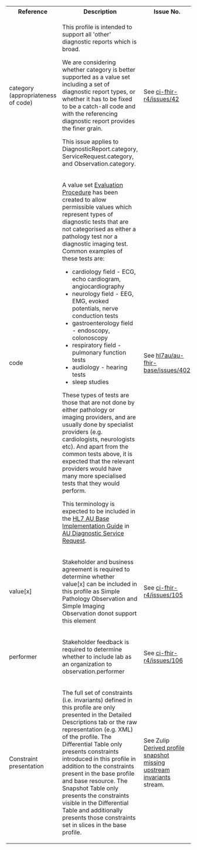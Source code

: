 <table class="list" width="100%">
    <tbody>
      <tr>
        <th>Reference</th>
        <th>Description</th>
        <th>Issue No.</th>
      </tr>
       <tr>
       <td>category (appropriateness of code)</td>
       <td><p>This profile is intended to support all 'other' diagnostic reports which is broad.</p>
	   <p>We are considering whether category is better supported as a value set including a set of diagnostic report types, or whether it has to be fixed to be a catch-all code and with the referencing diagnostic report provides the finer grain.</p>
	   <p>This issue applies to DiagnosticReport.category, ServiceRequest.category, and Observation.category.</p></td>
       <td>See <a href="https://github.com/AuDigitalHealth/ci-fhir-r4/issues/42">ci-fhir-r4/issues/42</a></td>
   </tr>
       <tr>
       <td>code</td>
       <td><p>A value set <a href="https://healthterminologies.gov.au/fhir/ValueSet/evaluation-procedure-1">Evaluation Procedure</a> has been created to allow 
 permissible values which represent types of diagnostic tests that are not categorised as either a pathology test nor a diagnostic imaging test. Common examples of these tests are:
           <ul>
               <li>cardiology field - ECG, echo cardiogram, angiocardiography</li>
               <li>neurology field - EEG, EMG, evoked potentials, nerve conduction tests</li>
               <li>gastroenterology field - endoscopy, colonoscopy</li>
               <li>respiratory field - pulmonary function tests</li>
               <li>audiology - hearing tests</li>
               <li>sleep studies</li>
            </ul></p>
        <p>These types of tests are those that are not done by either pathology or imaging providers, and are usually done by specialist providers (e.g. cardiologists, neurologists etc). And apart from the common tests above, it is expected that the relevant providers would have many more specialised tests that they would perform.</p>
        <p>This terminology is expected to be included in the <a href="http://build.fhir.org/ig/hl7au/au-fhir-base/index.html">HL7 AU Base Implementation Guide</a> in <a href="http://build.fhir.org/ig/hl7au/au-fhir-base/StructureDefinition-au-diagnostic-servicerequest.html">AU Diagnostic Service Request</a>.</p></td>
        <td>See <a href="https://github.com/hl7au/au-fhir-base/issues/402">hl7au/au-fhir-base/issues/402</a></td>
   </tr>
   <tr>
       <td>value[x]</td>
       <td><p>Stakeholder and business agreement is required to determine whether value[x] can be included in this profile as Simple Pathology Observation and Simple Imaging Observation donot support this element</p>
        </td>
        <td>See <a href="https://github.com/AuDigitalHealth/ci-fhir-r4/issues/105">ci-fhir-r4/issues/105</a></td>
   </tr>
   <tr>
       <td>performer</td>
       <td><p>Stakeholder feedback is required to determine whether to include lab as an organization to observation.performer</p>
        </td>
        <td>See <a href="https://github.com/AuDigitalHealth/ci-fhir-r4/issues/106">ci-fhir-r4/issues/106</a></td>
   </tr>
      <tr>
            <td>Constraint presentation</td>
            <td><p>The full set of constraints (i.e. invariants) defined in this profile are only presented in the Detailed Descriptions tab or the raw representation (e.g. XML) of the profile. The Differential Table only presents constraints introduced in this profile in addition to the constraints present in the base profile and base resource. The Snapshot Table only presents the constraints visible in the Differential Table and additionally presents those constraints set in slices in the base profile.</p>
            </td>
            <td>See Zulip <a href="https://chat.fhir.org/#narrow/stream/179252-IG-creation/topic/Derived.20profile.20snapshot.20missing.20upstream.20invariants">Derived profile snapshot missing upstream invariants</a> stream.
            </td>
   </tr>    
</tbody>
</table>
